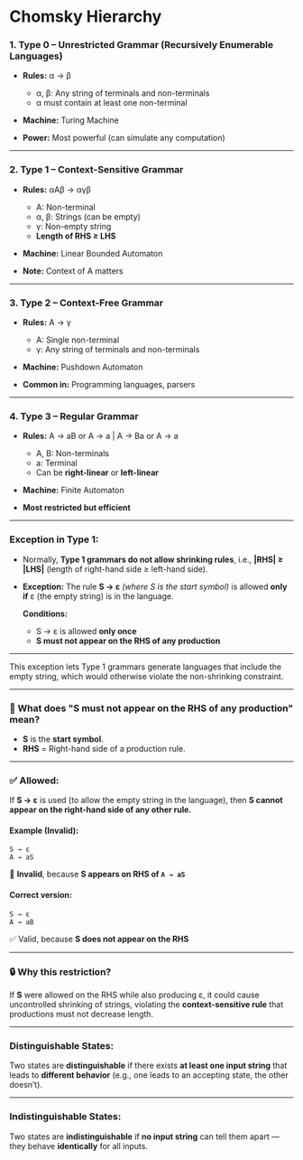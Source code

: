 # Chomsky Hierarchy

### **1. Type 0 – Unrestricted Grammar (Recursively Enumerable Languages)**

* **Rules:** α → β

  * α, β: Any string of terminals and non-terminals
  * α must contain at least one non-terminal
* **Machine:** Turing Machine
* **Power:** Most powerful (can simulate any computation)

---

### **2. Type 1 – Context-Sensitive Grammar**

* **Rules:** αAβ → αγβ

  * A: Non-terminal
  * α, β: Strings (can be empty)
  * γ: Non-empty string
  * **Length of RHS ≥ LHS**
* **Machine:** Linear Bounded Automaton
* **Note:** Context of A matters

---

### **3. Type 2 – Context-Free Grammar**

* **Rules:** A → γ

  * A: Single non-terminal
  * γ: Any string of terminals and non-terminals
* **Machine:** Pushdown Automaton
* **Common in:** Programming languages, parsers

---

### **4. Type 3 – Regular Grammar**

* **Rules:** A → aB or A → a | A → Ba or A → a

  * A, B: Non-terminals
  * a: Terminal
  * Can be **right-linear** or **left-linear**
* **Machine:** Finite Automaton
* **Most restricted but efficient**

---

### **Exception in Type 1:**

* Normally, **Type 1 grammars do not allow shrinking rules**, i.e.,
  **|RHS| ≥ |LHS|** (length of right-hand side ≥ left-hand side).

* **Exception:** The rule **S → ε** *(where S is the start symbol)* is allowed **only if** ε (the empty string) is in the language.

  **Conditions:**

  * S → ε is allowed **only once**
  * **S must not appear on the RHS of any production**

---

This exception lets Type 1 grammars generate languages that include the empty string, which would otherwise violate the non-shrinking constraint.


---

### 💬 What does **"S must not appear on the RHS of any production"** mean?

* **S** is the **start symbol**.
* **RHS** = Right-hand side of a production rule.

---

### ✅ Allowed:

If **S → ε** is used (to allow the empty string in the language), then **S cannot appear on the right-hand side of any other rule.**

#### Example (Invalid):

```
S → ε  
A → aS  
```

🚫 **Invalid**, because **S appears on RHS of `A → aS`**

#### Correct version:

```
S → ε  
A → aB  
```

✅ Valid, because **S does not appear on the RHS**

---

### 🔒 Why this restriction?

If **S** were allowed on the RHS while also producing ε, it could cause uncontrolled shrinking of strings, violating the **context-sensitive rule** that productions must not decrease length.

---

### **Distinguishable States:**

Two states are **distinguishable** if there exists **at least one input string** that leads to **different behavior** (e.g., one leads to an accepting state, the other doesn’t).

---

### **Indistinguishable States:**

Two states are **indistinguishable** if **no input string** can tell them apart — they behave **identically** for all inputs.

